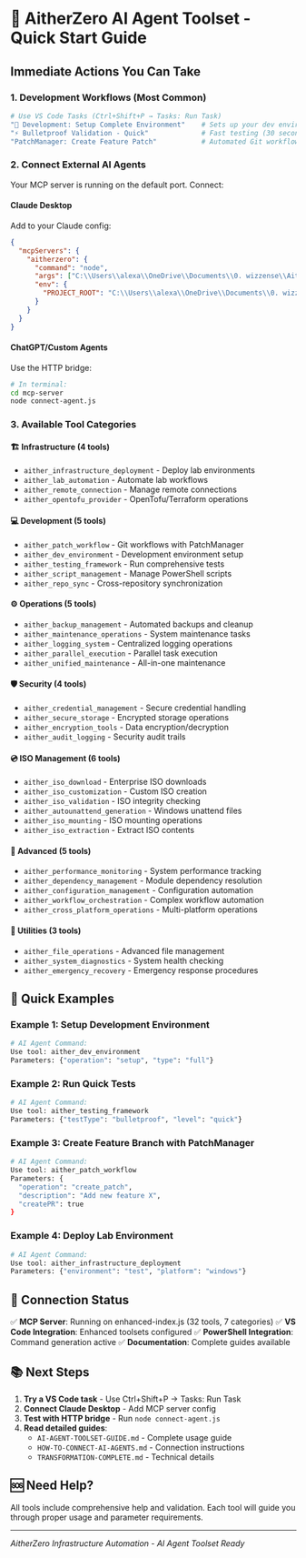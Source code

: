 # 🚀 AitherZero AI Agent Toolset - Quick Start Guide

## Immediate Actions You Can Take

### 1. **Development Workflows** (Most Common)
```bash
# Use VS Code Tasks (Ctrl+Shift+P → Tasks: Run Task)
"🔧 Development: Setup Complete Environment"    # Sets up your dev environment
"⚡ Bulletproof Validation - Quick"             # Fast testing (30 seconds)
"PatchManager: Create Feature Patch"           # Automated Git workflows
```

### 2. **Connect External AI Agents**
Your MCP server is running on the default port. Connect:

#### **Claude Desktop**
Add to your Claude config:
```json
{
  "mcpServers": {
    "aitherzero": {
      "command": "node",
      "args": ["C:\\Users\\alexa\\OneDrive\\Documents\\0. wizzense\\AitherZero\\mcp-server\\enhanced-index.js"],
      "env": {
        "PROJECT_ROOT": "C:\\Users\\alexa\\OneDrive\\Documents\\0. wizzense\\AitherZero"
      }
    }
  }
}
```

#### **ChatGPT/Custom Agents**
Use the HTTP bridge:
```bash
# In terminal:
cd mcp-server
node connect-agent.js
```

### 3. **Available Tool Categories**

#### 🏗️ **Infrastructure** (4 tools)
- `aither_infrastructure_deployment` - Deploy lab environments
- `aither_lab_automation` - Automate lab workflows
- `aither_remote_connection` - Manage remote connections
- `aither_opentofu_provider` - OpenTofu/Terraform operations

#### 💻 **Development** (5 tools)
- `aither_patch_workflow` - Git workflows with PatchManager
- `aither_dev_environment` - Development environment setup
- `aither_testing_framework` - Run comprehensive tests
- `aither_script_management` - Manage PowerShell scripts
- `aither_repo_sync` - Cross-repository synchronization

#### ⚙️ **Operations** (5 tools)
- `aither_backup_management` - Automated backups and cleanup
- `aither_maintenance_operations` - System maintenance tasks
- `aither_logging_system` - Centralized logging operations
- `aither_parallel_execution` - Parallel task execution
- `aither_unified_maintenance` - All-in-one maintenance

#### 🛡️ **Security** (4 tools)
- `aither_credential_management` - Secure credential handling
- `aither_secure_storage` - Encrypted storage operations
- `aither_encryption_tools` - Data encryption/decryption
- `aither_audit_logging` - Security audit trails

#### 💿 **ISO Management** (6 tools)
- `aither_iso_download` - Enterprise ISO downloads
- `aither_iso_customization` - Custom ISO creation
- `aither_iso_validation` - ISO integrity checking
- `aither_autounattend_generation` - Windows unattend files
- `aither_iso_mounting` - ISO mounting operations
- `aither_iso_extraction` - Extract ISO contents

#### 🔧 **Advanced** (5 tools)
- `aither_performance_monitoring` - System performance tracking
- `aither_dependency_management` - Module dependency resolution
- `aither_configuration_management` - Configuration automation
- `aither_workflow_orchestration` - Complex workflow automation
- `aither_cross_platform_operations` - Multi-platform operations

#### 🎯 **Utilities** (3 tools)
- `aither_file_operations` - Advanced file management
- `aither_system_diagnostics` - System health checking
- `aither_emergency_recovery` - Emergency response procedures

## 🎯 Quick Examples

### Example 1: Setup Development Environment
```bash
# AI Agent Command:
Use tool: aither_dev_environment
Parameters: {"operation": "setup", "type": "full"}
```

### Example 2: Run Quick Tests
```bash
# AI Agent Command:
Use tool: aither_testing_framework
Parameters: {"testType": "bulletproof", "level": "quick"}
```

### Example 3: Create Feature Branch with PatchManager
```bash
# AI Agent Command:
Use tool: aither_patch_workflow
Parameters: {
  "operation": "create_patch",
  "description": "Add new feature X",
  "createPR": true
}
```

### Example 4: Deploy Lab Environment
```bash
# AI Agent Command:
Use tool: aither_infrastructure_deployment
Parameters: {"environment": "test", "platform": "windows"}
```

## 🔗 Connection Status

✅ **MCP Server**: Running on enhanced-index.js (32 tools, 7 categories)
✅ **VS Code Integration**: Enhanced toolsets configured
✅ **PowerShell Integration**: Command generation active
✅ **Documentation**: Complete guides available

## 📚 Next Steps

1. **Try a VS Code task** - Use Ctrl+Shift+P → Tasks: Run Task
2. **Connect Claude Desktop** - Add MCP server config
3. **Test with HTTP bridge** - Run `node connect-agent.js`
4. **Read detailed guides**:
   - `AI-AGENT-TOOLSET-GUIDE.md` - Complete usage guide
   - `HOW-TO-CONNECT-AI-AGENTS.md` - Connection instructions
   - `TRANSFORMATION-COMPLETE.md` - Technical details

## 🆘 Need Help?

All tools include comprehensive help and validation. Each tool will guide you through proper usage and parameter requirements.

---
*AitherZero Infrastructure Automation - AI Agent Toolset Ready*
